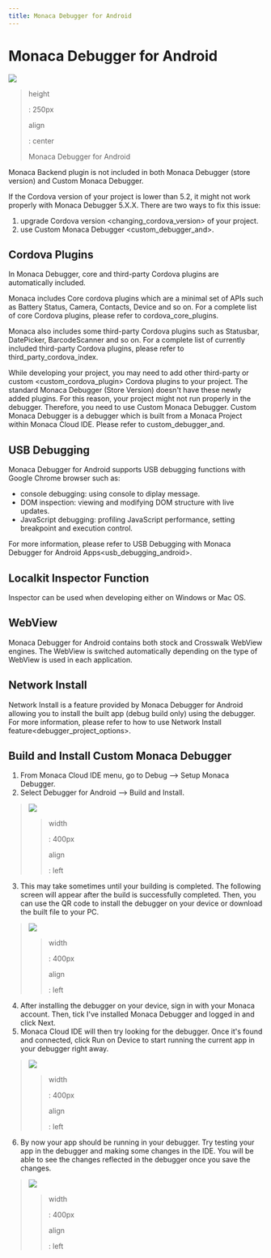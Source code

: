 ```yaml
---
title: Monaca Debugger for Android
---
```



Monaca Debugger for Android
===========================

![](images/debugger_android/3.png)

> height
>
> :   250px
>
> align
>
> :   center
>
> Monaca Debugger for Android

<div class="admonition note">

Monaca Backend plugin is not included in both Monaca Debugger (store
version) and Custom Monaca Debugger.

</div>

<div class="admonition note">

If the Cordova version of your project is lower than 5.2, it might not
work properly with Monaca Debugger 5.X.X. There are two ways to fix this
issue:

1.  upgrade Cordova version &lt;changing\_cordova\_version&gt; of your
    project.
2.  use Custom Monaca Debugger &lt;custom\_debugger\_and&gt;.

</div>

Cordova Plugins
---------------

In Monaca Debugger, core and third-party Cordova plugins are
automatically included.

Monaca includes Core cordova plugins which are a minimal set of APIs
such as Battery Status, Camera, Contacts, Device and so on. For a
complete list of core Cordova plugins, please refer to
cordova\_core\_plugins.

Monaca also includes some third-party Cordova plugins such as Statusbar,
DatePicker, BarcodeScanner and so on. For a complete list of currently
included third-party Cordova plugins, please refer to
third\_party\_cordova\_index.

While developing your project, you may need to add other third-party or
custom &lt;custom\_cordova\_plugin&gt; Cordova plugins to your project.
The standard Monaca Debugger (Store Version) doesn't have these newly
added plugins. For this reason, your project might not run properly in
the debugger. Therefore, you need to use Custom Monaca Debugger. Custom
Monaca Debugger is a debugger which is built from a Monaca Project
within Monaca Cloud IDE. Please refer to custom\_debugger\_and.

USB Debugging
-------------

Monaca Debugger for Android supports USB debugging functions with Google
Chrome browser such as:

-   console debugging: using console to diplay message.
-   DOM inspection: viewing and modifying DOM structure with live
    updates.
-   JavaScript debugging: profiling JavaScript performance, setting
    breakpoint and execution control.

For more information, please refer to
USB Debugging with Monaca Debugger for Android Apps&lt;usb\_debugging\_android&gt;.

Localkit Inspector Function
---------------------------

Inspector can be used when developing either on Windows or Mac OS.

WebView
-------

Monaca Debugger for Android contains both stock and Crosswalk WebView
engines. The WebView is switched automatically depending on the type of
WebView is used in each application.

## <a name="network-android"></a> Network Install

Network Install is a feature provided by Monaca Debugger for Android
allowing you to install the built app (debug build only) using the
debugger. For more information, please refer to
how to use Network Install feature&lt;debugger\_project\_options&gt;.

## <a name="custom-debugger-android"></a> Build and Install Custom Monaca Debugger

1.  From Monaca Cloud IDE menu, go to
    Debug --&gt; Setup Monaca Debugger.
2.  Select Debugger for Android --&gt; Build and Install.

> ![](images/debugger_android/1.png)
>
> > width
> >
> > :   400px
> >
> > align
> >
> > :   left
> >
3.  This may take sometimes until your building is completed. The
    following screen will appear after the build is successfully
    completed. Then, you can use the QR code to install the debugger on
    your device or download the built file to your PC.

> ![](images/debugger_android/4.png)
>
> > width
> >
> > :   400px
> >
> > align
> >
> > :   left
> >
4.  After installing the debugger on your device, sign in with your
    Monaca account. Then, tick
    I've installed Monaca Debugger and logged in and click Next.
5.  Monaca Cloud IDE will then try looking for the debugger. Once it's
    found and connected, click Run on Device to start running the
    current app in your debugger right away.

> ![](images/debugger_android/5.png)
>
> > width
> >
> > :   400px
> >
> > align
> >
> > :   left
> >
6.  By now your app should be running in your debugger. Try testing your
    app in the debugger and making some changes in the IDE. You will be
    able to see the changes reflected in the debugger once you save the
    changes.

> ![](images/debugger_android/6.png)
>
> > width
> >
> > :   400px
> >
> > align
> >
> > :   left
> >

